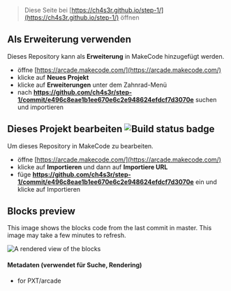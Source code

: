 
> Diese Seite bei [https://ch4s3r.github.io/step-1/](https://ch4s3r.github.io/step-1/) öffnen

## Als Erweiterung verwenden

Dieses Repository kann als **Erweiterung** in MakeCode hinzugefügt werden.

* öffne [https://arcade.makecode.com/](https://arcade.makecode.com/)
* klicke auf **Neues Projekt**
* klicke auf **Erweiterungen** unter dem Zahnrad-Menü
* nach **https://github.com/ch4s3r/step-1/commit/e496c8eae1b1ee670e6c2e948624efdcf7d3070e** suchen und importieren

## Dieses Projekt bearbeiten ![Build status badge](https://github.com/ch4s3r/step-1/commit/e496c8eae1b1ee670e6c2e948624efdcf7d3070e/workflows/MakeCode/badge.svg)

Um dieses Repository in MakeCode zu bearbeiten.

* öffne [https://arcade.makecode.com/](https://arcade.makecode.com/)
* klicke auf **Importieren** und dann auf **Importiere URL**
* füge **https://github.com/ch4s3r/step-1/commit/e496c8eae1b1ee670e6c2e948624efdcf7d3070e** ein und klicke auf Importieren

## Blocks preview

This image shows the blocks code from the last commit in master.
This image may take a few minutes to refresh.

![A rendered view of the blocks](https://github.com/ch4s3r/step-1/commit/e496c8eae1b1ee670e6c2e948624efdcf7d3070e/raw/master/.github/makecode/blocks.png)

#### Metadaten (verwendet für Suche, Rendering)

* for PXT/arcade
<script src="https://makecode.com/gh-pages-embed.js"></script><script>makeCodeRender("{{ site.makecode.home_url }}", "{{ site.github.owner_name }}/{{ site.github.repository_name }}");</script>
